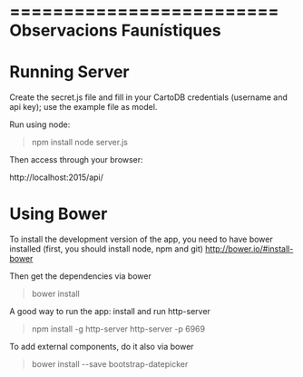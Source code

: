 =========================
Observacions Faunístiques
=========================


Running Server
==============

Create the secret.js file and fill in your CartoDB credentials (username and api key); use the example file as model.

Run using node:

> npm install
> node server.js

Then access through your browser:

   http://localhost:2015/api/



Using Bower
===========

To install the development version of the app, you need to have bower installed (first, you should install node, npm and git)
http://bower.io/#install-bower

Then get the dependencies via bower
>bower install

A good way to run the app: install and run http-server
>npm install -g http-server
>http-server -p 6969

To add external components, do it also via bower
>bower install --save bootstrap-datepicker